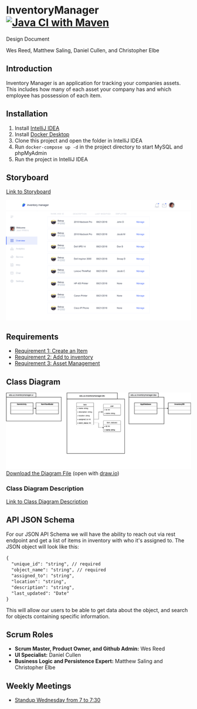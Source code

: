 # InventoryManager [![Java CI with Maven](https://github.com/reediculous456/InventoryManager/actions/workflows/maven.yml/badge.svg)](https://github.com/reediculous456/InventoryManager/actions/workflows/maven.yml)

Design Document

Wes Reed, Matthew Saling, Daniel Cullen, and Christopher Elbe

## Introduction

Inventory Manager is an application for tracking your companies assets. This includes how many of each asset your company has and which employee has possession of each item.

## Installation

1. Install [IntelliJ IDEA](https://www.jetbrains.com/idea)
2. Install [Docker Desktop](https://www.docker.com/products/docker-desktop)
3. Clone this project and open the folder in IntelliJ IDEA
4. Run `docker-compose up -d` in the project directory to start MySQL and phpMyAdmin
5. Run the project in IntelliJ IDEA

## Storyboard

[Link to Storyboard](https://projects.invisionapp.com/prototype/ckz1n0yp4001nz50197yyo2fc/play)

<img src="docs/assets/storyboard.png" width="800" alt="Storyboard Screenshot">

## Requirements

* [Requirement 1: Create an Item](docs/requirements/Requirement1.md)
* [Requirement 2: Add to inventory](docs/requirements/Requirement2.md)
* [Requirement 3: Asset Management](docs/requirements/Requirement3.md)

## Class Diagram

![Class Diagram](docs/assets/uml.png)
[Download the Diagram File](docs/assets/uml.drawio) (open with [draw.io](https://draw.io))

### Class Diagram Description

[Link to Class Diagram Description](docs/uml-description.md)

## API JSON Schema

For our JSON API Schema we will have the ability to reach out via rest endpoint and get a list of items in inventory with who it's assigned to.
The JSON object will look like this:

```jsonc
{
  "unique_id": "string", // required
  "object_name": "string", // required
  "assigned_to": "string",
  "location": "string",
  "description": "string",
  "last_updated": "Date"
}
```

This will allow our users to be able to get data about the object, and search for objects containing specific information.

## Scrum Roles

* **Scrum Master, Product Owner, and Github Admin:** Wes Reed
* **UI Specialist:** Daniel Cullen
* **Business Logic and Persistence Expert:** Matthew Saling and Christopher Elbe

## Weekly Meetings

* [Standup Wednesday from 7 to 7:30](https://teams.microsoft.com/l/meetup-join/19%3ameeting_MmQ0Mzc0ZGQtZmVjMi00NGExLTlkNGYtOTc5OGFkOGUwMWRl%40thread.v2/0?context=%7b%22Tid%22%3a%22f5222e6c-5fc6-48eb-8f03-73db18203b63%22%2c%22Oid%22%3a%22e1b08e73-d2dd-449a-848e-db26cd974c04%22%7d)
